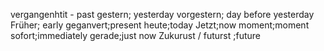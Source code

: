 vergangenhtit - past
gestern; yesterday
vorgestern; day before yesterday
Früher; early
geganvert;present
heute;today
Jetzt;now
moment;moment
sofort;immediately
gerade;just now
Zukurust / futurst ;future

